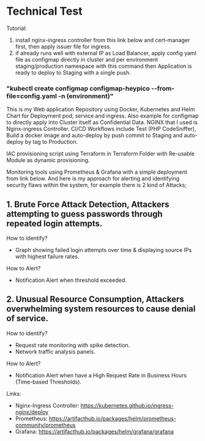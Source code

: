 # Technical Test

Tutorial:
1. install nginx-ingress controller from this link below and cert-manager first, then apply issuer file for ingress.  
2. if already runs well with external IP as Load Balancer, apply config yaml file as configmap directly in cluster and per environment staging/production namespace with this command then Application is ready to deploy to Staging with a single push.

### "kubectl create configmap configmap-heypico --from-file=config.yaml -n (environment)"



This is my Web application Repository using Docker, Kubernetes and Helm Chart for Deployment pod, service and ingress. Also example for configmap to directly apply into Cluster itself as Confidential Data. NGINX that I used is Nginx-ingress Controller. CI/CD Workflows include Test (PHP CodeSniffer), Build a docker image and auto-deploy by push commit to Staging and auto-deploy by tag to Production. 

IAC provisioning script using Terraform in Terraform Folder with Re-usable Module as dynamic provisioning.

Monitoring tools using Prometheus & Grafana with a simple deployment from link below. And here is my approach for alerting and identifying security flaws within the system, for example there is 2 kind of Attacks;

## 1. Brute Force Attack Detection, Attackers attempting to guess passwords through repeated login attempts.

How to identify?
- Graph showing failed login attempts over time & displaying source IPs with highest failure rates.

How to Alert?
- Notification Alert when threshold exceeded.

## 2. Unusual Resource Consumption, Attackers overwhelming system resources to cause denial of service.

How to identify?
- Request rate monitoring with spike detection.
- Network traffic analysis panels.

How to Alert?
- Notification Alert when have a High Request Rate in Business Hours (Time-based Thresholds).


Links:
- Nginx-Ingress Controller: https://kubernetes.github.io/ingress-nginx/deploy
- Prometheus: https://artifacthub.io/packages/helm/prometheus-community/prometheus
- Grafana: https://artifacthub.io/packages/helm/grafana/grafana
